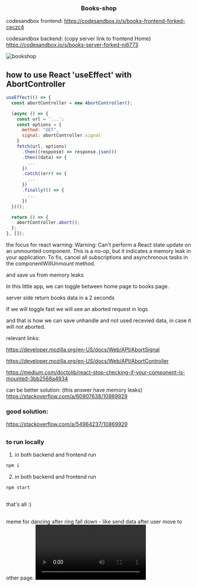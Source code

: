 <h3 align="center">Books-shop</h3>



codesandbox frontend:
https://codesandbox.io/s/books-frontend-forked-ceczc4

codesandbox backend: (copy server link to frontend Home)
https://codesandbox.io/s/books-server-forked-ni6773




![bookshop](https://user-images.githubusercontent.com/45643113/187538239-163b5336-b906-4551-8df9-75dfca291dd8.png)



## how to use React 'useEffect' with AbortController



```react.js
useEffect(() => {
  const abortController = new AbortController();

  (async () => {
    const url = '...';
    const options = {
      method: "GET",
      signal: abortController.signal
    }
    fetch(url, options)
      .then((response) => response.json())
      .then((data) => {
        ...
      })
      .catch((err) => {
        ...
      })
      .finally(() => {
        ...
      })
  })();

  return () => {
    abortController.abort();
  };
}, []);
```


the focus for react warning:
Warning: Can't perform a React state update on an unmounted component.
This is a no-op, but it indicates a memory leak in your application.
To fix, cancel all subscriptions and asynchronous tasks in the componentWillUnmount
method.

and save us from memory leaks

<p></p>

In this little app, we can toggle between home page to books page.

server side return books data in a 2 seconds

If we will toggle fast we will see an aborted request in logs

and that is how we can save unhandle and not used recevied data, in case it will not aborted.

<p></p>

relevant links:

https://developer.mozilla.org/en-US/docs/Web/API/AbortSignal

https://developer.mozilla.org/en-US/docs/Web/API/AbortController

https://medium.com/doctolib/react-stop-checking-if-your-component-is-mounted-3bb2568a4934


can be better solution: (this answer have memory leaks)
https://stackoverflow.com/a/60907638/10869929

### good solution:
https://stackoverflow.com/a/54964237/10869929


<h2></h2>

### to run locally

1. in both backend and frontend run 
```sh
npm i
```
2. in both backend and frontend run 
```sh
npm start
```
<h2></h2>

that's all :)

<h2></h2>

<span>meme for dancing after ring fall down - like send data after user move to other page.</span>
<video src="https://user-images.githubusercontent.com/45643113/187793094-a99de5b4-c2d6-4862-8527-6afa6b29cbcc.mp4" />
